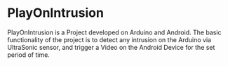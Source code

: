 # PlayOnIntrusion

PlayOnIntrusion is a Project developed on Arduino and Android. The basic functionality of the project is to detect 
any intrusion on the Arduino via UltraSonic sensor, and trigger a Video on the Android Device for the set period of time.
